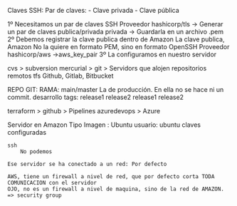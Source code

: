 Claves SSH:
    Par de claves: 
        - Clave privada
        - Clave pública
        
1º Necesitamos un par de claves SSH
    Proveedor hashicorp/tls -> Generar un par de claves publica/privada
    privada -> Guardarla en un archivo        .pem
2º Debemos registrar la clave publica dentro de Amazon
    La clave publica, Amazon No la quiere en formato PEM, sino en formato OpenSSH
    Proveedor hashicorp/aws ->aws_key_pair
3º La configuramos en nuestro servidor


cvs > subversion
      mercurial     >   git         > Servidors que alojen repositorios remotos
      tfs                                   Github, Gitlab, Bitbucket
      
      
REPO GIT:
    RAMA: main/master   La de producción. En ella no se hace ni un commit.
            desarrollo
                tags:   release1
                        release2
            release1
            release2


terraform > github > Pipelines azuredevops > Azure


Servidor en Amazon
    Tipo
    Imagen : Ubuntu
    usuario: ubuntu
    claves configuradas
    
    ssh
        No podemos
    
    Ese servidor se ha conectado a un red: Por defecto
    
    AWS, tiene un firewall a nivel de red, que por defecto corta TODA COMUNICACION con el servidor
    OJO, no es un firewall a nivel de maquina, sino de la red de AMAZON. => security group